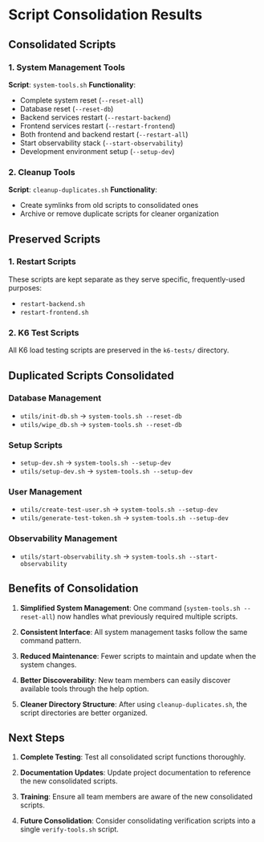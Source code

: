 # Script Consolidation Results

## Consolidated Scripts

### 1. System Management Tools
**Script**: `system-tools.sh`
**Functionality**:
- Complete system reset (`--reset-all`)
- Database reset (`--reset-db`)
- Backend services restart (`--restart-backend`)
- Frontend services restart (`--restart-frontend`) 
- Both frontend and backend restart (`--restart-all`)
- Start observability stack (`--start-observability`)
- Development environment setup (`--setup-dev`)

### 2. Cleanup Tools
**Script**: `cleanup-duplicates.sh`
**Functionality**:
- Create symlinks from old scripts to consolidated ones
- Archive or remove duplicate scripts for cleaner organization

## Preserved Scripts

### 1. Restart Scripts
These scripts are kept separate as they serve specific, frequently-used purposes:
- `restart-backend.sh`
- `restart-frontend.sh`

### 2. K6 Test Scripts
All K6 load testing scripts are preserved in the `k6-tests/` directory.

## Duplicated Scripts Consolidated

### Database Management
- `utils/init-db.sh` → `system-tools.sh --reset-db`
- `utils/wipe_db.sh` → `system-tools.sh --reset-db`

### Setup Scripts
- `setup-dev.sh` → `system-tools.sh --setup-dev`
- `utils/setup-dev.sh` → `system-tools.sh --setup-dev`

### User Management
- `utils/create-test-user.sh` → `system-tools.sh --setup-dev`
- `utils/generate-test-token.sh` → `system-tools.sh --setup-dev`

### Observability Management
- `utils/start-observability.sh` → `system-tools.sh --start-observability`

## Benefits of Consolidation

1. **Simplified System Management**: One command (`system-tools.sh --reset-all`) now handles what previously required multiple scripts.

2. **Consistent Interface**: All system management tasks follow the same command pattern.

3. **Reduced Maintenance**: Fewer scripts to maintain and update when the system changes.

4. **Better Discoverability**: New team members can easily discover available tools through the help option.

5. **Cleaner Directory Structure**: After using `cleanup-duplicates.sh`, the script directories are better organized.

## Next Steps

1. **Complete Testing**: Test all consolidated script functions thoroughly.

2. **Documentation Updates**: Update project documentation to reference the new consolidated scripts.

3. **Training**: Ensure all team members are aware of the new consolidated scripts.

4. **Future Consolidation**: Consider consolidating verification scripts into a single `verify-tools.sh` script.
